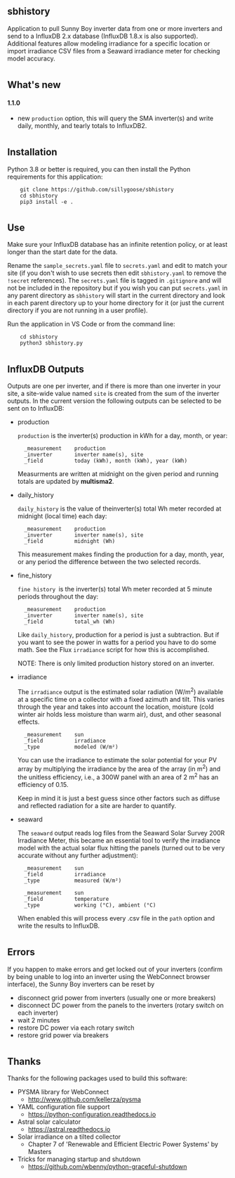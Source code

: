 ## sbhistory
Application to pull Sunny Boy inverter data from one or more inverters and send to a InfluxDB 2.x database (InfluxDB 1.8.x is also supported).  Additional features allow modeling irradiance for a specific location or import irradiance CSV files from a Seaward irradiance meter for checking model accuracy.

#
## What's new
#### 1.1.0
- new `production` option, this will query the SMA inverter(s) and write daily, monthly, and tearly totals to InfluxDB2.

#
## Installation
Python 3.8 or better is required, you can then install the Python requirements for this application:
```
    git clone https://github.com/sillygoose/sbhistory
    cd sbhistory
    pip3 install -e .
```

#
## Use
Make sure your InfluxDB database has an infinite retention policy, or at least longer than the start date for the data.

Rename the `sample_secrets.yaml` file to `secrets.yaml` and edit to match your site (if you don't wish to use secrets then edit `sbhistory.yaml` to remove the `!secret` references).  The `secrets.yaml` file is tagged in `.gitignore` and will not be included in the repository but if you wish you can put `secrets.yaml` in any parent directory as `sbhistory` will start in the current directory and look in each parent directory up to your home directory for it (or just the current directory if you are not running in a user profile).

Run the application in VS Code or from the command line:

```
    cd sbhistory
    python3 sbhistory.py
```

#
## InfluxDB Outputs
Outputs are one per inverter, and if there is more than one inverter in your site, a site-wide value named `site` is created from the sum of the inverter outputs.  In the current version the following outputs can be selected to be sent on to InfluxDB:
- production

    `production` is the inverter(s) production in kWh for a day, month, or year:

        _measurement    production
        _inverter       inverter name(s), site
        _field          today (kWh), month (kWh), year (kWh)

    Measurments are written at midnight on the given period and running totals are updated by **multisma2**.

- daily_history

    `daily_history` is the value of theinverter(s) total Wh meter recorded at midnight (local time) each day:

        _measurement    production
        _inverter       inverter name(s), site
        _field          midnight (Wh)

    This measurement makes finding the production for a day, month, year, or any period the difference between the two selected records.

- fine_history

    `fine history `is the inverter(s) total Wh meter recorded at 5 minute periods throughout the day:

        _measurement    production
        _inverter       inverter name(s), site
        _field          total_wh (Wh)

    Like `daily_history`, production for a period is just a subtraction. But if you want to see the power in watts for a period you have to do some math. See the Flux `irradiance` script for how this is accomplished.

    NOTE: There is only limited production history stored on an inverter.

- irradiance

    The `irradiance` output is the estimated solar radiation (W/m<sup>2</sup>) available at a specific time on a collector with a fixed azimuth and tilt.  This varies through the year and takes into account the location, moisture (cold winter air holds less moisture than warm air), dust, and other seasonal effects.

        _measurement    sun
        _field          irradiance
        _type           modeled (W/m²)

    You can use the irradiance to estimate the solar potential for your PV array by multiplying the irradiance by the area of the array (in m<sup>2</sup>) and the unitless efficiency, i.e., a 300W panel with an area of 2 m<sup>2</sup> has an efficiency of 0.15.

    Keep in mind it is just a best guess since other factors such as diffuse and reflected radiation for a site are harder to quantify.

- seaward

    The `seaward` output reads log files from the Seaward Solar Survey 200R Irradiance Meter, this became an essential tool to verify the irradiance model with the actual solar flux hitting the panels (turned out to be very accurate without any further adjustment):

        _measurement    sun
        _field          irradiance
        _type           measured (W/m²)

        _measurement    sun
        _field          temperature
        _type           working (°C), ambient (°C)

    When enabled this will process every .csv file in the `path` option and write the results to InfluxDB.

#
## Errors
If you happen to make errors and get locked out of your inverters (confirm by being unable to log into an inverter using the WebConnect browser interface), the Sunny Boy inverters can be reset by

- disconnect grid power from inverters (usually one or more breakers)
- disconnect DC power from the panels to the inverters (rotary switch on each inverter)
- wait 2 minutes
- restore DC power via each rotary switch
- restore grid power via breakers

#
## Thanks
Thanks for the following packages used to build this software:
- PYSMA library for WebConnect
    - http://www.github.com/kellerza/pysma
- YAML configuration file support
    - https://python-configuration.readthedocs.io
- Astral solar calculator
    - https://astral.readthedocs.io
- Solar irradiance on a tilted collector
    - Chapter 7 of 'Renewable and Efficient Electric Power Systems' by Masters
- Tricks for managing startup and shutdown
    - https://github.com/wbenny/python-graceful-shutdown
